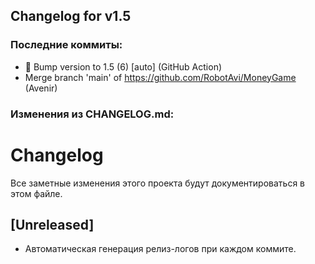 ## Changelog for v1.5

### Последние коммиты:
- 🔖 Bump version to 1.5 (6) [auto] (GitHub Action)
- Merge branch 'main' of https://github.com/RobotAvi/MoneyGame (Avenir)
### Изменения из CHANGELOG.md:
# Changelog

Все заметные изменения этого проекта будут документироваться в этом файле.

## [Unreleased]
- Автоматическая генерация релиз-логов при каждом коммите. 